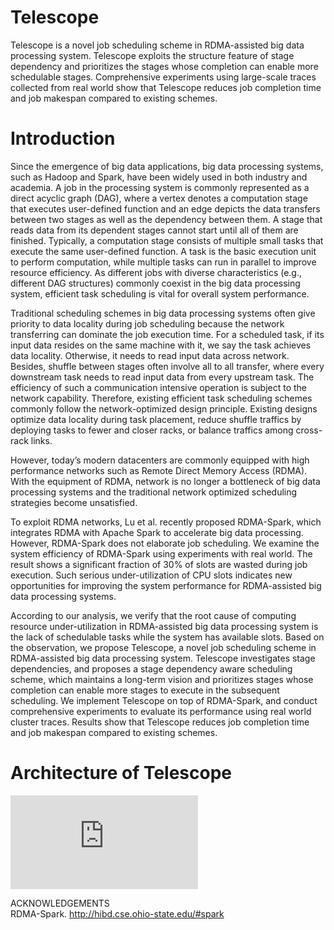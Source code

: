 # Telescope

Telescope is a  novel  job scheduling scheme in RDMA-assisted big data processing system. Telescope exploits the structure feature of stage dependency and prioritizes the stages whose completion can enable more schedulable stages. Comprehensive experiments using large-scale traces collected from real world show that Telescope reduces job completion time and job makespan compared to existing schemes.

# Introduction

Since the emergence of big data applications, big data processing systems, such as Hadoop and Spark, have been widely used in both industry and academia. A job in the processing system is commonly represented as a direct acyclic graph (DAG), where a vertex denotes a computation stage
that executes user-defined function and an edge depicts the data transfers between two stages as well as the dependency between them. A stage that reads data from its dependent stages cannot start until all of them are finished. Typically, a computation stage consists of multiple small tasks that execute the same user-defined function. A task is the basic execution unit to perform computation, while multiple tasks can run in parallel to improve resource efficiency. As different jobs with diverse characteristics (e.g., different DAG structures) commonly coexist in the big data processing system, efficient task scheduling is vital for overall system performance.

Traditional scheduling schemes in big data processing systems often give priority to data locality during job scheduling because the network transferring can dominate the job execution time. For a scheduled task, if its input data resides on the same machine with it, we say the task achieves data locality. Otherwise, it needs to read input data across network. Besides, shuffle between stages often involve all to all transfer, where every downstream task needs to read input data from every upstream task. The efficiency of such a communication intensive operation is subject to the network capability. Therefore, existing efficient task scheduling schemes commonly follow the network-optimized design principle. Existing designs optimize data locality during task placement, reduce shuffle traffics by deploying tasks to fewer and closer racks, or balance traffics among cross-rack links.

However, today’s modern datacenters are commonly equipped with high performance networks such as Remote Direct Memory Access (RDMA). With the equipment of RDMA, network is no longer a bottleneck of big data processing systems and the traditional network optimized
scheduling strategies become unsatisfied.

To exploit RDMA networks, Lu et al. recently proposed RDMA-Spark, which integrates RDMA with Apache Spark to accelerate big data processing. However, RDMA-Spark does not elaborate job scheduling. We examine the system efficiency of RDMA-Spark using experiments with real world. The result shows a significant fraction of 30% of slots are wasted during job execution. Such serious under-utilization of CPU slots indicates new opportunities for improving the system performance for RDMA-assisted big data processing systems.

According to our analysis, we verify that the root cause of computing resource under-utilization in RDMA-assisted big data processing system is the lack of schedulable tasks while the system has available slots. Based on the observation, we propose Telescope, a novel job scheduling scheme in RDMA-assisted big data processing system. Telescope investigates stage dependencies, and proposes a stage dependency aware scheduling scheme, which maintains a long-term vision and prioritizes stages whose completion can enable more stages to execute in the subsequent scheduling. We implement Telescope on top of RDMA-Spark, and conduct comprehensive experiments to evaluate its performance using real world cluster traces. Results show that Telescope reduces job completion time and job makespan compared to existing schemes.

# Architecture of Telescope 

![image](https://github.com/TelescopeScheduler/img-folder/blob/master/architecture.pdf)


ACKNOWLEDGEMENTS   
RDMA-Spark. <http://hibd.cse.ohio-state.edu/#spark>
